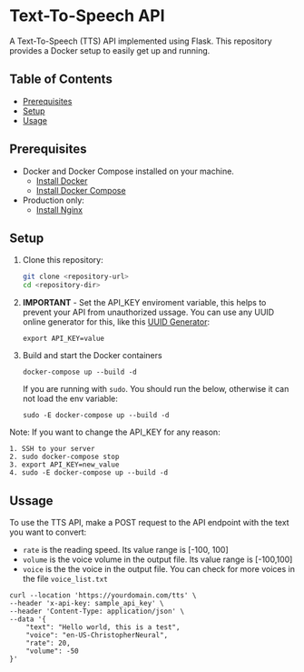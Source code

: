 # Text-To-Speech API

A Text-To-Speech (TTS) API implemented using Flask. This repository provides a Docker setup to easily get up and running.

## Table of Contents
- [Prerequisites](#prerequisites)
- [Setup](#setup)
- [Usage](#usage)

## Prerequisites
- Docker and Docker Compose installed on your machine.
    - [Install Docker](https://docs.docker.com/get-docker/)
    - [Install Docker Compose](https://docs.docker.com/compose/install/)
- Production only:
    - [Install Nginx](https://nginx.org/en/docs/install.html)

## Setup
1. Clone this repository:
    ```sh
    git clone <repository-url>
    cd <repository-dir>
2. **IMPORTANT** - Set the API_KEY enviroment variable, this helps  to prevent your API from unauthorized ussage. You can use any UUID online generator for this, like this [UUID Generator](https://www.uuidgenerator.net/version1):
    ```
    export API_KEY=value
    ```
3. Build and start the Docker containers
    ```
    docker-compose up --build -d
    ```
    If you are running with `sudo`. You should run the below, otherwise it can not load the env variable:
    ```
    sudo -E docker-compose up --build -d
    ```

Note: If you want to change the API_KEY for any reason:
```
1. SSH to your server
2. sudo docker-compose stop
3. export API_KEY=new_value
4. sudo -E docker-compose up --build -d
```

## Ussage
To use the TTS API, make a POST request to the API endpoint with the text you want to convert:
- `rate` is the reading speed. Its value range is [-100, 100]
- `volume` is the voice volume in the output file. Its value range is [-100,100]
- `voice` is the the voice in the output file. You can check for more voices in the file `voice_list.txt`

```
curl --location 'https://yourdomain.com/tts' \
--header 'x-api-key: sample_api_key' \
--header 'Content-Type: application/json' \
--data '{
    "text": "Hello world, this is a test",
    "voice": "en-US-ChristopherNeural",   
    "rate": 20,
    "volume": -50
}'
```